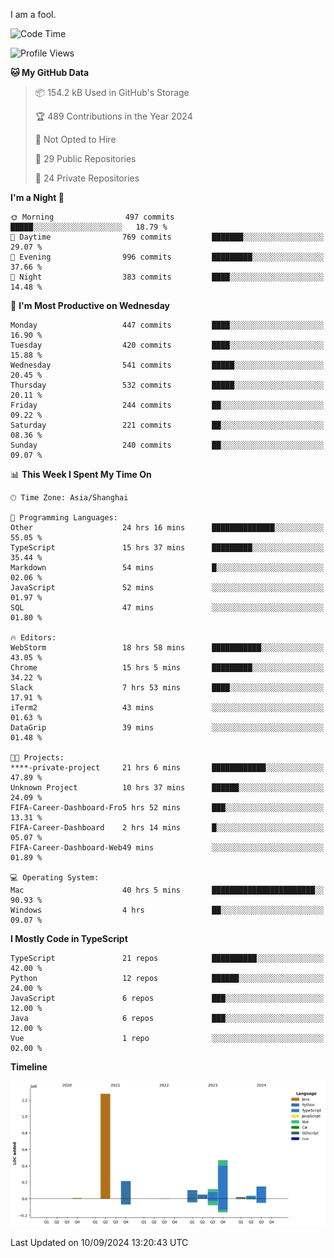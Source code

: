 I am a fool.

<!--START_SECTION:waka-->
![Code Time](http://img.shields.io/badge/Code%20Time-1%2C810%20hrs%203%20mins-blue)

![Profile Views](http://img.shields.io/badge/Profile%20Views-1-blue)

**🐱 My GitHub Data** 

> 📦 154.2 kB Used in GitHub's Storage 
 > 
> 🏆 489 Contributions in the Year 2024
 > 
> 🚫 Not Opted to Hire
 > 
> 📜 29 Public Repositories 
 > 
> 🔑 24 Private Repositories 
 > 
**I'm a Night 🦉** 

```text
🌞 Morning                497 commits         █████░░░░░░░░░░░░░░░░░░░░   18.79 % 
🌆 Daytime                769 commits         ███████░░░░░░░░░░░░░░░░░░   29.07 % 
🌃 Evening                996 commits         █████████░░░░░░░░░░░░░░░░   37.66 % 
🌙 Night                  383 commits         ████░░░░░░░░░░░░░░░░░░░░░   14.48 % 
```
📅 **I'm Most Productive on Wednesday** 

```text
Monday                   447 commits         ████░░░░░░░░░░░░░░░░░░░░░   16.90 % 
Tuesday                  420 commits         ████░░░░░░░░░░░░░░░░░░░░░   15.88 % 
Wednesday                541 commits         █████░░░░░░░░░░░░░░░░░░░░   20.45 % 
Thursday                 532 commits         █████░░░░░░░░░░░░░░░░░░░░   20.11 % 
Friday                   244 commits         ██░░░░░░░░░░░░░░░░░░░░░░░   09.22 % 
Saturday                 221 commits         ██░░░░░░░░░░░░░░░░░░░░░░░   08.36 % 
Sunday                   240 commits         ██░░░░░░░░░░░░░░░░░░░░░░░   09.07 % 
```


📊 **This Week I Spent My Time On** 

```text
🕑︎ Time Zone: Asia/Shanghai

💬 Programming Languages: 
Other                    24 hrs 16 mins      ██████████████░░░░░░░░░░░   55.05 % 
TypeScript               15 hrs 37 mins      █████████░░░░░░░░░░░░░░░░   35.44 % 
Markdown                 54 mins             █░░░░░░░░░░░░░░░░░░░░░░░░   02.06 % 
JavaScript               52 mins             ░░░░░░░░░░░░░░░░░░░░░░░░░   01.97 % 
SQL                      47 mins             ░░░░░░░░░░░░░░░░░░░░░░░░░   01.80 % 

🔥 Editors: 
WebStorm                 18 hrs 58 mins      ███████████░░░░░░░░░░░░░░   43.05 % 
Chrome                   15 hrs 5 mins       █████████░░░░░░░░░░░░░░░░   34.22 % 
Slack                    7 hrs 53 mins       ████░░░░░░░░░░░░░░░░░░░░░   17.91 % 
iTerm2                   43 mins             ░░░░░░░░░░░░░░░░░░░░░░░░░   01.63 % 
DataGrip                 39 mins             ░░░░░░░░░░░░░░░░░░░░░░░░░   01.48 % 

🐱‍💻 Projects: 
****-private-project     21 hrs 6 mins       ████████████░░░░░░░░░░░░░   47.89 % 
Unknown Project          10 hrs 37 mins      ██████░░░░░░░░░░░░░░░░░░░   24.09 % 
FIFA-Career-Dashboard-Fro5 hrs 52 mins       ███░░░░░░░░░░░░░░░░░░░░░░   13.31 % 
FIFA-Career-Dashboard    2 hrs 14 mins       █░░░░░░░░░░░░░░░░░░░░░░░░   05.07 % 
FIFA-Career-Dashboard-Web49 mins             ░░░░░░░░░░░░░░░░░░░░░░░░░   01.89 % 

💻 Operating System: 
Mac                      40 hrs 5 mins       ███████████████████████░░   90.93 % 
Windows                  4 hrs               ██░░░░░░░░░░░░░░░░░░░░░░░   09.07 % 
```

**I Mostly Code in TypeScript** 

```text
TypeScript               21 repos            ██████████░░░░░░░░░░░░░░░   42.00 % 
Python                   12 repos            ██████░░░░░░░░░░░░░░░░░░░   24.00 % 
JavaScript               6 repos             ███░░░░░░░░░░░░░░░░░░░░░░   12.00 % 
Java                     6 repos             ███░░░░░░░░░░░░░░░░░░░░░░   12.00 % 
Vue                      1 repo              ░░░░░░░░░░░░░░░░░░░░░░░░░   02.00 % 
```



**Timeline**

![Lines of Code chart](https://raw.githubusercontent.com/VeejaLiu/VeejaLiu/master/assets/bar_graph.png)


 Last Updated on 10/09/2024 13:20:43 UTC
<!--END_SECTION:waka-->
